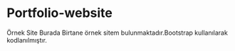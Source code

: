# Portfolio-website
Örnek Site
Burada Birtane örnek sitem bulunmaktadır.Bootstrap kullanılarak kodlanılmıştır.
